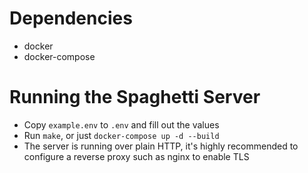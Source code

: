 # Dependencies
- docker
- docker-compose

# Running the Spaghetti Server
- Copy `example.env` to `.env` and fill out the values
- Run `make`, or just `docker-compose up -d --build`
- The server is running over plain HTTP, it's highly recommended to configure a reverse proxy such as nginx to enable TLS
